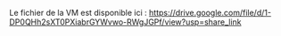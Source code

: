 Le fichier de la VM est disponible ici : https://drive.google.com/file/d/1-DP0QHh2sXT0PXiabrGYWvwo-RWgJGPf/view?usp=share_link
